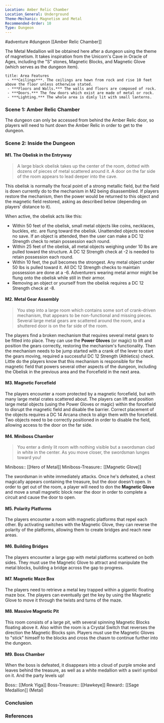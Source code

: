 ```yaml
---
Location: Amber Relic Chamber
Location_General: Underground
Theme-Mechanic: Magnetism and Metal
Recommended-Order: 10
Type: Dungeon
---
```


#adventure #dungeon [[Amber Relic Chamber]]

The Metal Medallion will be obtained here after a dungeon using the theme of magnetism. It takes inspiration from the Unicorn's Cave in Oracle of Ages, including the "S" stones, Magnetic Blocks, and Magnetic Glove (which serves as the dungeon item).

```ad-info
title: Area Features
 - ***Ceilings***. The ceilings are hewn from rock and rise 10 feet above the floor unless otherwise stated.
 - ***Floors and Walls.*** The walls and floors are composed of rock.
 - ***Doors.*** The few doors which exist are made of metal or rock.
 - ***Lighting.*** The whole area is dimly lit with small lanterns.
```

### Scene 1: Amber Relic Chamber

The dungeon can only be accessed from behind the Amber Relic door, so players will need to hunt down the Amber Relic in order to get to the dungeon.

### Scene 2: Inside the Dungeon

#### M1. The Obelisk in the Entryway

>A large black obelisk takes up the center of the room, dotted with dozens of pieces of metal scattered around it. A door on the far side of the room appears to lead deeper into the cave.

This obelisk is normally the focal point of a strong metallic field, but the field is down currently do to the mechanism in M2 being disassembled. If players restore the mechanism, then the power would be returned to this object and the magnetic field restored, asking as described below (depending on players' distance to it).

When active, the obelisk acts like this:
* Within 50 feet of the obelisk, small metal objects like coins, necklaces, buckles, etc. are flung toward the obelisk. Unattended objects receive no save. If an object is attended, then the user can make a DC 12 Strength check to retain possession each round.
* Within 25 feet of the obelisk, all metal objects weighing under 10 lbs are pulled toward the structure. A DC 12 Strength check at -2 is needed to retain possession each round.
* Within 10 feet, the pull becomes the strongest. Any metal object under 50 lbs is pulled toward it. All DC 12 Strength checks to maintain possession are done at a -6. Adventurers wearing metal armor might be flung onto the obelisk while still in their armor.
* Removing an object or yourself from the obelisk requires a DC 12 Strength check at -8.

#### M2. Metal Gear Assembly

>You step into a large room which contains some sort of crank-driven mechanism, that appears to be non-functional and missing pieces. Several large metal gears are scattered around the room, and a shuttered door is on the far side of the room.

The players find a broken mechanism that requires several metal gears to be fitted into place. They can use the **Power Gloves** (or magic) to lift and position the gears correctly, restoring the mechanism's functionality. Then the mechanism needs to be jump started with a crank of the lever to start the gears moving, required a successful DC 12 Strength (Athletics) check. Little do the players know that this mechanism is responsible for the magnetic field that powers several other aspects of the dungeon, including the Obelisk in the previous area and the Forcefield in the next area.

#### M3. Magnetic Forcefield

The players encounter a room protected by a magnetic forcefield, but with many large metal crates scattered about. The players can lift and position large metal objects (using the Power Gloves or magic) within the forcefield to disrupt the magnetic field and disable the barrier. Correct placement of the objects requires a DC 14 Arcana check to align them with the forcefield. Two objects need to be correctly positioned in order to disable the field, allowing access to the door on the far side.

#### M4. Miniboss Chamber

>You enter a dimly lit room with nothing visible but a swordsman clad in white in the center. As you move closer, the swordsman lunges toward you!

Miniboss:: [[Hero of Metal]]
Miniboss-Treasure:: [[Magnetic Glove]]

The swordsman in white immediately attacks. Once he's defeated, a chest magically appears containing the treasure, but the door doesn't open. In order to get out of the room, a player will need to don the **Magnetic Glove** and move a small magnetic block near the door in order to complete a circuit and cause the door to open.

#### M5. Polarity Platforms

The players encounter a room with magnetic platforms that repel each other. By activating switches with the Magnetic Glove, they can reverse the polarity of the platforms, allowing them to create bridges and reach new areas.

#### M6. Building Bridges

The players encounter a large gap with metal platforms scattered on both sides. They must use the Magnetic Glove to attract and manipulate the metal blocks, building a bridge across the gap to progress.

#### M7. Magnetic Maze Box

The players need to retrieve a metal key trapped within a gigantic floating maze box. The players can eventually get the key by using the Magnetic Glove to move it through the twists and turns of the maze.

#### M8. Massive Magnetic Pit

This room consists of a large pit, with several spinning Magnetic Blocks floating above it. Also within the room is a Crystal Switch that reverses the direction the Magnetic Blocks spin. Players must use the Magnetic Gloves to "stick" himself to the blocks and cross the chasm to continue further into the dungeon.

#### M9. Boss Chamber

When the boss is defeated, it disappears into a cloud of purple smoke and leaves behind the treasure, as well as a white medallion with a swirl symbol on it. And the party levels up!

Boss:: [[Monk Yiga]]
Boss-Treasure:: [[Hawkeye]]
Reward:: [[Sage Medallion]] (Metal)

### Conclusion


### References
